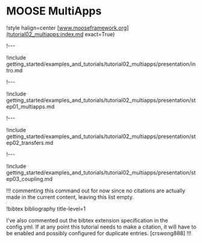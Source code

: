 # MOOSE MultiApps

!style halign=center
[www.mooseframework.org](tutorial02_multiapps:index.md exact=True)

!---

!include getting_started/examples_and_tutorials/tutorial02_multiapps/presentation/intro.md

!---

!include getting_started/examples_and_tutorials/tutorial02_multiapps/presentation/step01_multiapps.md

!---

!include getting_started/examples_and_tutorials/tutorial02_multiapps/presentation/step02_transfers.md

!---

!include getting_started/examples_and_tutorials/tutorial02_multiapps/presentation/step03_coupling.md

!!!
commenting this command out for now since no citations are actually made in the current content, leaving this list empty.

!bibtex bibliography title-level=1

I've also commented out the bibtex extension specification in the config.yml. If at any point this tutorial needs to make a citation, it will have to be enabled and possibly configured for duplicate entries. [crswong888]
!!!
